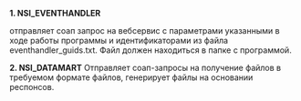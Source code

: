 **1. NSI_EVENTHANDLER**

 отправляет соап запрос на вебсервис с параметрами указанными в ходе работы программы и идентификаторами из файла eventhandler_guids.txt.
 Файл должен находиться в папке с программой.
 
**2. NSI_DATAMART**
Отправляет соап-запросы на получение файлов в требуемом формате файлов, генерирует файлы на основании респонсов.

